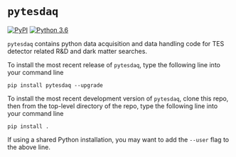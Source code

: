 # `pytesdaq`

[![PyPI](https://img.shields.io/pypi/v/pytesdaq)](https://pypi.org/project/pytesdaq/) [![Python 3.6](https://img.shields.io/badge/python-3.6+-blue.svg)](https://www.python.org/downloads/release/python-360/)

`pytesdaq` contains python data acquisition and data handling code for TES detector related R&D and dark matter searches.

To install the most recent release of `pytesdaq`, type the following line into your command line

`pip install pytesdaq --upgrade`

To install the most recent development version of `pytesdaq`, clone this repo, then from the top-level directory of the repo, type the following line into your command line

`pip install .`

If using a shared Python installation, you may want to add the `--user` flag to the above line.
